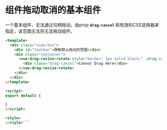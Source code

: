 # 组件拖动取消的基本组件

一个基本组件，无法通过句柄拖动，由prop <b>`drag-cancel` </b>和有效的CSS选择器来指定，该范围无法将无法拖动组件。


```html
<template>
  <div class="view-box">
    <div id="toolbar">限制禁止拖动的范围</div>
    <div class="container">
      <vue-drag-resize-rotate style="border: 1px solid black;" :drag-cancel="'.drag-cancel'">
        <div class="drag-cancel">Cannot Drag Here</div>
      </vue-drag-resize-rotate>
    </div>
  </div>
</template>

<script>
export default {

}
</script>

<style>
</style>```
